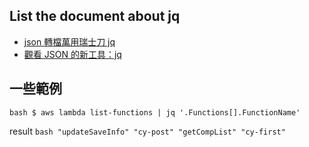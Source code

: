 ## List the document about jq
  - [json 轉檔萬用瑞士刀 jq](https://newtoypia.blogspot.com/2015/03/json-jq.html)
  - [觀看 JSON 的新工具：jq](https://ithelp.ithome.com.tw/articles/10130071)

## 一些範例
`bash
$ aws lambda list-functions | jq '.Functions[].FunctionName'
`

result
`bash
"updateSaveInfo"
"cy-post"
"getCompList"
"cy-first"
`
